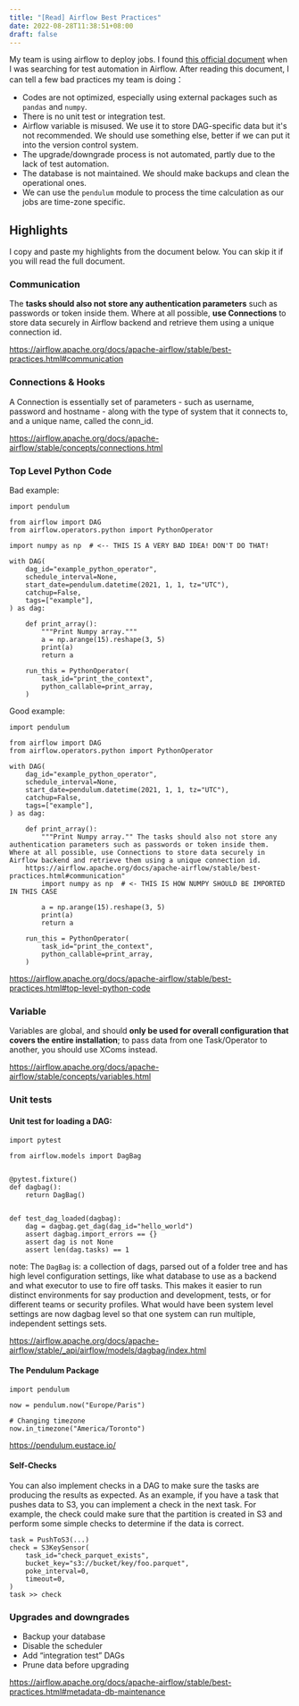 ```yaml
---
title: "[Read] Airflow Best Practices"
date: 2022-08-28T11:38:51+08:00
draft: false
---
```


My team is using airflow to deploy jobs. I found [this official document](https://airflow.apache.org/docs/apache-airflow/stable/best-practices.html#) when I was searching for test automation in Airflow. After reading this document, I can tell a few bad practices my team is doing：
- Codes are not optimized, especially using external packages such as `pandas` and `numpy`.
- There is no unit test or integration test.
- Airflow variable is misused. We use it to store DAG-specific data but it's not recommended. We should use something else, better if we can put it into the version control system.
- The upgrade/downgrade process is not automated, partly due to the lack of test automation.
- The database is not maintained. We should make backups and clean the operational ones.
- We can use the `pendulum` module to process the time calculation as our jobs are time-zone specific.

## Highlights
I copy and paste my highlights from the document below. You can skip it if you will read the full document.


### Communication
The **tasks should also not store any authentication parameters** such as passwords or token inside them. Where at all possible, **use Connections** to store data securely in Airflow backend and retrieve them using a unique connection id.

https://airflow.apache.org/docs/apache-airflow/stable/best-practices.html#communication

### Connections & Hooks
A Connection is essentially set of parameters - such as username, password and hostname - along with the type of system that it connects to, and a unique name, called the conn_id.

https://airflow.apache.org/docs/apache-airflow/stable/concepts/connections.html

### Top Level Python Code
Bad example:
```
import pendulum

from airflow import DAG
from airflow.operators.python import PythonOperator

import numpy as np  # <-- THIS IS A VERY BAD IDEA! DON'T DO THAT!

with DAG(
    dag_id="example_python_operator",
    schedule_interval=None,
    start_date=pendulum.datetime(2021, 1, 1, tz="UTC"),
    catchup=False,
    tags=["example"],
) as dag:

    def print_array():
        """Print Numpy array."""
        a = np.arange(15).reshape(3, 5)
        print(a)
        return a

    run_this = PythonOperator(
        task_id="print_the_context",
        python_callable=print_array,
    )
```

Good example:
```
import pendulum

from airflow import DAG
from airflow.operators.python import PythonOperator

with DAG(
    dag_id="example_python_operator",
    schedule_interval=None,
    start_date=pendulum.datetime(2021, 1, 1, tz="UTC"),
    catchup=False,
    tags=["example"],
) as dag:

    def print_array():
        """Print Numpy array."" The tasks should also not store any authentication parameters such as passwords or token inside them. Where at all possible, use Connections to store data securely in Airflow backend and retrieve them using a unique connection id.
    https://airflow.apache.org/docs/apache-airflow/stable/best-practices.html#communication"
        import numpy as np  # <- THIS IS HOW NUMPY SHOULD BE IMPORTED IN THIS CASE

        a = np.arange(15).reshape(3, 5)
        print(a)
        return a

    run_this = PythonOperator(
        task_id="print_the_context",
        python_callable=print_array,
    )
```
https://airflow.apache.org/docs/apache-airflow/stable/best-practices.html#top-level-python-code

### Variable
Variables are global, and should **only be used for overall configuration that covers the entire installation**; to pass data from one Task/Operator to another, you should use XComs instead.

https://airflow.apache.org/docs/apache-airflow/stable/concepts/variables.html


### Unit tests
#### Unit test for loading a DAG:
```
import pytest

from airflow.models import DagBag


@pytest.fixture()
def dagbag():
    return DagBag()


def test_dag_loaded(dagbag):
    dag = dagbag.get_dag(dag_id="hello_world")
    assert dagbag.import_errors == {}
    assert dag is not None
    assert len(dag.tasks) == 1

```

note:
The `DagBag`  is:
a collection of dags, parsed out of a folder tree and has high level configuration settings, like what database to use as a backend and what executor to use to fire off tasks. This makes it easier to run distinct environments for say production and development, tests, or for different teams or security profiles. What would have been system level settings are now dagbag level so that one system can run multiple, independent settings sets.

https://airflow.apache.org/docs/apache-airflow/stable/_api/airflow/models/dagbag/index.html

#### The Pendulum Package
```
import pendulum

now = pendulum.now("Europe/Paris")

# Changing timezone
now.in_timezone("America/Toronto")
```

https://pendulum.eustace.io/


#### Self-Checks
You can also implement checks in a DAG to make sure the tasks are producing the results as expected. As an example, if you have a task that pushes data to S3, you can implement a check in the next task. For example, the check could make sure that the partition is created in S3 and perform some simple checks to determine if the data is correct.

```
task = PushToS3(...)
check = S3KeySensor(
    task_id="check_parquet_exists",
    bucket_key="s3://bucket/key/foo.parquet",
    poke_interval=0,
    timeout=0,
)
task >> check

```

### Upgrades and downgrades
- Backup your database
- Disable the scheduler
- Add “integration test” DAGs
- Prune data before upgrading


https://airflow.apache.org/docs/apache-airflow/stable/best-practices.html#metadata-db-maintenance